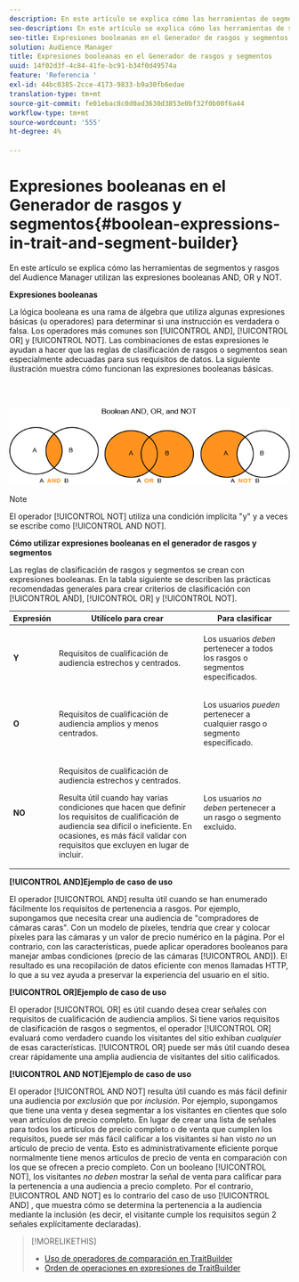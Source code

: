 ```yaml
---
description: En este artículo se explica cómo las herramientas de segmentos y rasgos del Audience Manager utilizan las expresiones booleanas AND, OR y NOT.
seo-description: En este artículo se explica cómo las herramientas de segmentos y rasgos del Audience Manager utilizan las expresiones booleanas AND, OR y NOT.
seo-title: Expresiones booleanas en el Generador de rasgos y segmentos
solution: Audience Manager
title: Expresiones booleanas en el Generador de rasgos y segmentos
uuid: 14f02d3f-4c84-41fe-bc91-b34f0d49574a
feature: 'Referencia '
exl-id: 44bc0385-2cce-4173-9833-b9a30fb6edae
translation-type: tm+mt
source-git-commit: fe01ebac8c0d0ad3630d3853e0bf32f0b00f6a44
workflow-type: tm+mt
source-wordcount: '555'
ht-degree: 4%

---
```


# Expresiones booleanas en el Generador de rasgos y segmentos{#boolean-expressions-in-trait-and-segment-builder}

En este artículo se explica cómo las herramientas de segmentos y rasgos del Audience Manager utilizan las expresiones booleanas AND, OR y NOT.

<!-- 

c_tb_boolean.xml

 -->

**Expresiones booleanas**

La lógica booleana es una rama de álgebra que utiliza algunas expresiones básicas (u operadores) para determinar si una instrucción es verdadera o falsa. Los operadores más comunes son [!UICONTROL AND], [!UICONTROL OR] y [!UICONTROL NOT]. Las combinaciones de estas expresiones le ayudan a hacer que las reglas de clasificación de rasgos o segmentos sean especialmente adecuadas para sus requisitos de datos. La siguiente ilustración muestra cómo funcionan las expresiones booleanas básicas.

<br> 

![](assets/BooleanOverview_small.png)

>[!NOTE]
>
>El operador [!UICONTROL NOT] utiliza una condición implícita &quot;y&quot; y a veces se escribe como [!UICONTROL AND NOT].

**Cómo utilizar expresiones booleanas en el generador de rasgos y segmentos**

Las reglas de clasificación de rasgos y segmentos se crean con expresiones booleanas. En la tabla siguiente se describen las prácticas recomendadas generales para crear criterios de clasificación con [!UICONTROL AND], [!UICONTROL OR] y [!UICONTROL NOT].

<table id="table_C762872C98F54C4A86A2F1C840A86657"> 
 <thead> 
  <tr> 
   <th colname="col1" class="entry"> Expresión </th> 
   <th colname="col2" class="entry"> Utilícelo para crear </th> 
   <th colname="col3" class="entry"> Para clasificar </th> 
  </tr>
 </thead>
 <tbody> 
  <tr> 
   <td colname="col1"> <p><b><span class="wintitle"> Y</span></b> </p> </td> 
   <td colname="col2"> <p>Requisitos de cualificación de audiencia estrechos y centrados. </p> </td> 
   <td colname="col3"> <p>Los usuarios <i>deben</i> pertenecer a todos los rasgos o segmentos especificados. </p> </td> 
  </tr> 
  <tr> 
   <td colname="col1"> <p><b><span class="wintitle"> O</span></b> </p> </td> 
   <td colname="col2"> <p>Requisitos de cualificación de audiencia amplios y menos centrados. </p> </td> 
   <td colname="col3"> <p>Los usuarios <i>pueden</i> pertenecer a cualquier rasgo o segmento especificado. </p> </td> 
  </tr> 
  <tr> 
   <td colname="col1"> <p><b><span class="wintitle"> NO</span></b> </p> </td> 
   <td colname="col2"> <p>Requisitos de cualificación de audiencia estrechos y centrados. </p> <p>Resulta útil cuando hay varias condiciones que hacen que definir los requisitos de cualificación de audiencia sea difícil o ineficiente. En ocasiones, es más fácil validar con requisitos que excluyen en lugar de incluir. </p> </td> 
   <td colname="col3"> <p>Los usuarios <i>no deben</i> pertenecer a un rasgo o segmento excluido. </p> </td> 
  </tr> 
 </tbody> 
</table>

**[!UICONTROL AND]Ejemplo de caso de uso**

El operador [!UICONTROL AND] resulta útil cuando se han enumerado fácilmente los requisitos de pertenencia a rasgos. Por ejemplo, supongamos que necesita crear una audiencia de &quot;compradores de cámaras caras&quot;. Con un modelo de píxeles, tendría que crear y colocar píxeles para las cámaras y un valor de precio numérico en la página. Por el contrario, con las características, puede aplicar operadores booleanos para manejar ambas condiciones (precio de las cámaras [!UICONTROL AND]). El resultado es una recopilación de datos eficiente con menos llamadas HTTP, lo que a su vez ayuda a preservar la experiencia del usuario en el sitio.

**[!UICONTROL OR]Ejemplo de caso de uso**

El operador [!UICONTROL OR] es útil cuando desea crear señales con requisitos de cualificación de audiencia amplios. Si tiene varios requisitos de clasificación de rasgos o segmentos, el operador [!UICONTROL OR] evaluará como verdadero cuando los visitantes del sitio exhiban *cualquier* de esas características. [!UICONTROL OR] puede ser más útil cuando desea crear rápidamente una amplia audiencia de visitantes del sitio calificados.

**[!UICONTROL AND NOT]Ejemplo de caso de uso**

El operador [!UICONTROL AND NOT] resulta útil cuando es más fácil definir una audiencia por *exclusión* que por *inclusión*. Por ejemplo, supongamos que tiene una venta y desea segmentar a los visitantes en clientes que solo vean artículos de precio completo. En lugar de crear una lista de señales para todos los artículos de precio completo o de venta que cumplen los requisitos, puede ser más fácil calificar a los visitantes si han visto *no* un artículo de precio de venta. Esto es administrativamente eficiente porque normalmente tiene menos artículos de precio de venta en comparación con los que se ofrecen a precio completo. Con un booleano [!UICONTROL NOT], los visitantes *no deben* mostrar la señal de venta para calificar para la pertenencia a una audiencia a precio completo. Por el contrario, [!UICONTROL AND NOT] es lo contrario del caso de uso [!UICONTROL AND] , que muestra cómo se determina la pertenencia a la audiencia mediante la inclusión (es decir, el visitante cumple los requisitos según 2 señales explícitamente declaradas).

>[!MORELIKETHIS]
>
>* [Uso de operadores de comparación en TraitBuilder](../features/traits/trait-comparison-operators.md)
>* [Orden de operaciones en expresiones de TraitBuilder](../features/traits/trait-operator-precedence.md)

